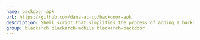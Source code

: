 ```yaml
---
name: backdoor-apk
url: https://github.com/dana-at-cp/backdoor-apk
description: Shell script that simplifies the process of adding a backdoor to any Android APK file.
group: blackarch blackarch-mobile blackarch-backdoor
---
```

